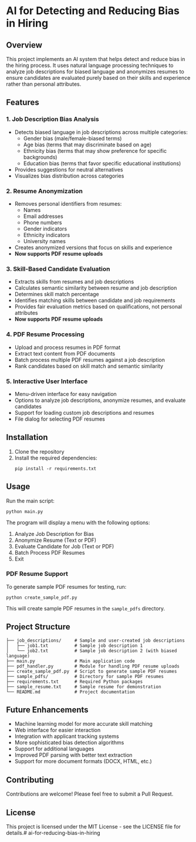 # AI for Detecting and Reducing Bias in Hiring

## Overview
This project implements an AI system that helps detect and reduce bias in the hiring process. It uses natural language processing techniques to analyze job descriptions for biased language and anonymizes resumes to ensure candidates are evaluated purely based on their skills and experience rather than personal attributes.

## Features

### 1. Job Description Bias Analysis
- Detects biased language in job descriptions across multiple categories:
  - Gender bias (male/female-biased terms)
  - Age bias (terms that may discriminate based on age)
  - Ethnicity bias (terms that may show preference for specific backgrounds)
  - Education bias (terms that favor specific educational institutions)
- Provides suggestions for neutral alternatives
- Visualizes bias distribution across categories

### 2. Resume Anonymization
- Removes personal identifiers from resumes:
  - Names
  - Email addresses
  - Phone numbers
  - Gender indicators
  - Ethnicity indicators
  - University names
- Creates anonymized versions that focus on skills and experience
- **Now supports PDF resume uploads**

### 3. Skill-Based Candidate Evaluation
- Extracts skills from resumes and job descriptions
- Calculates semantic similarity between resume and job description
- Determines skill match percentage
- Identifies matching skills between candidate and job requirements
- Provides fair evaluation metrics based on qualifications, not personal attributes
- **Now supports PDF resume uploads**

### 4. PDF Resume Processing
- Upload and process resumes in PDF format
- Extract text content from PDF documents
- Batch process multiple PDF resumes against a job description
- Rank candidates based on skill match and semantic similarity

### 5. Interactive User Interface
- Menu-driven interface for easy navigation
- Options to analyze job descriptions, anonymize resumes, and evaluate candidates
- Support for loading custom job descriptions and resumes
- File dialog for selecting PDF resumes

## Installation

1. Clone the repository
2. Install the required dependencies:
   ```
   pip install -r requirements.txt
   ```

## Usage

Run the main script:
```
python main.py
```

The program will display a menu with the following options:
1. Analyze Job Description for Bias
2. Anonymize Resume (Text or PDF)
3. Evaluate Candidate for Job (Text or PDF)
4. Batch Process PDF Resumes
5. Exit

### PDF Resume Support
To generate sample PDF resumes for testing, run:
```
python create_sample_pdf.py
```
This will create sample PDF resumes in the `sample_pdfs` directory.

## Project Structure

```
├── job_descriptions/     # Sample and user-created job descriptions
│   ├── job1.txt          # Sample job description 1
│   └── job2.txt          # Sample job description 2 (with biased language)
├── main.py               # Main application code
├── pdf_handler.py        # Module for handling PDF resume uploads
├── create_sample_pdf.py  # Script to generate sample PDF resumes
├── sample_pdfs/          # Directory for sample PDF resumes
├── requirements.txt      # Required Python packages
├── sample_resume.txt     # Sample resume for demonstration
└── README.md             # Project documentation
```

## Future Enhancements

- Machine learning model for more accurate skill matching
- Web interface for easier interaction
- Integration with applicant tracking systems
- More sophisticated bias detection algorithms
- Support for additional languages
- Improved PDF parsing with better text extraction
- Support for more document formats (DOCX, HTML, etc.)

## Contributing

Contributions are welcome! Please feel free to submit a Pull Request.

## License

This project is licensed under the MIT License - see the LICENSE file for details.#   a i - f o r - r e d u c i n g - b i a s - i n - h i r i n g  
 